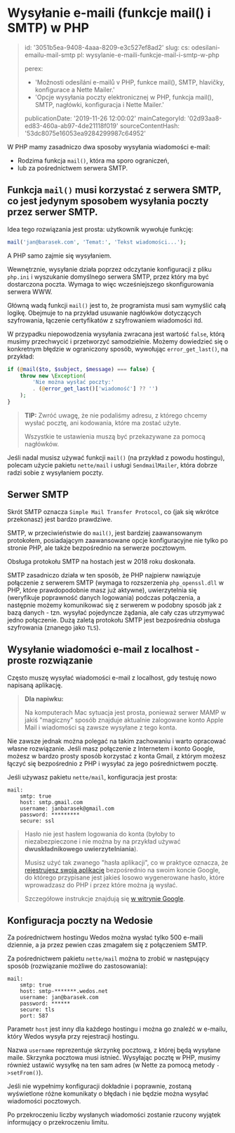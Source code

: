Wysyłanie e-maili (funkcje mail() i SMTP) w PHP
===============================================

> id: '3051b5ea-9408-4aaa-8209-e3c527ef8ad2'
> slug:
> 	cs: odesilani-emailu-mail-smtp
> 	pl: wysylanie-e-maili-funkcje-mail-i-smtp-w-php
> 
> perex:
> 	- 'Možnosti odesílání e-mailů v PHP, funkce mail(), SMTP, hlavičky, konfigurace a Nette Mailer.'
> 	- 'Opcje wysyłania poczty elektronicznej w PHP, funkcja mail(), SMTP, nagłówki, konfiguracja i Nette Mailer.'
> 
> publicationDate: '2019-11-26 12:00:02'
> mainCategoryId: '02d93aa8-ed83-460a-ab97-4de21118f019'
> sourceContentHash: '53dc8075e16053ea9284299987c64952'

W PHP mamy zasadniczo dwa sposoby wysyłania wiadomości e-mail:

- Rodzima funkcja `mail()`, która ma sporo ograniczeń,
- lub za pośrednictwem serwera SMTP.

Funkcja `mail()` musi korzystać z serwera SMTP, co jest jedynym sposobem wysyłania poczty przez serwer SMTP.
---------------

Idea tego rozwiązania jest prosta: użytkownik wywołuje funkcję:

```php
mail('jan@barasek.com', 'Temat:', 'Tekst wiadomości...');
```

A PHP samo zajmie się wysyłaniem.

Wewnętrznie, wysyłanie działa poprzez odczytanie konfiguracji z pliku `php.ini` i wyszukanie domyślnego serwera SMTP, przez który ma być dostarczona poczta. Wymaga to więc wcześniejszego skonfigurowania serwera WWW.

Główną wadą funkcji `mail()` jest to, że programista musi sam wymyślić całą logikę. Obejmuje to na przykład usuwanie nagłówków dotyczących szyfrowania, łączenie certyfikatów z szyfrowaniem wiadomości itd.

W przypadku niepowodzenia wysyłania zwracana jest wartość `false`, którą musimy przechwycić i przetworzyć samodzielnie. Możemy dowiedzieć się o konkretnym błędzie w ograniczony sposób, wywołując `error_get_last()`, na przykład:

```php
if (@mail($to, $subject, $message) === false) {
	throw new \Exception(
		'Nie można wysłać poczty:'
		. (@error_get_last()['wiadomość'] ?? '')
	);
}
```

> **TIP:** Zwróć uwagę, że nie podaliśmy adresu, z którego chcemy wysłać pocztę, ani kodowania, które ma zostać użyte.
>
> Wszystkie te ustawienia muszą być przekazywane za pomocą nagłówków.

Jeśli nadal musisz używać funkcji `mail()` (na przykład z powodu hostingu), polecam użycie pakietu `nette/mail` i usługi `SendmailMailer`, która dobrze radzi sobie z wysyłaniem poczty.

Serwer SMTP
-----------

Skrót SMTP oznacza `Simple Mail Transfer Protocol`, co (jak się wkrótce przekonasz) jest bardzo prawdziwe.

SMTP, w przeciwieństwie do `mail()`, jest bardziej zaawansowanym protokołem, posiadającym zaawansowane opcje konfiguracyjne nie tylko po stronie PHP, ale także bezpośrednio na serwerze pocztowym.

Obsługa protokołu SMTP na hostach jest w 2018 roku doskonała.

SMTP zasadniczo działa w ten sposób, że PHP najpierw nawiązuje połączenie z serwerem SMTP (wymaga to rozszerzenia `php_openssl.dll` w PHP, które prawdopodobnie masz już aktywne), uwierzytelnia się (weryfikuje poprawność danych logowania) podczas połączenia, a następnie możemy komunikować się z serwerem w podobny sposób jak z bazą danych - tzn. wysyłać pojedyncze żądania, ale cały czas utrzymywać jedno połączenie. Dużą zaletą protokołu SMTP jest bezpośrednia obsługa szyfrowania (znanego jako `TLS`).

Wysyłanie wiadomości e-mail z localhost - proste rozwiązanie
--------------------------------------------------

Często muszę wysyłać wiadomości e-mail z localhost, gdy testuję nowo napisaną aplikację.

> **Dla napiwku:**
>
> Na komputerach Mac sytuacja jest prosta, ponieważ serwer MAMP w jakiś "magiczny" sposób znajduje aktualnie zalogowane konto Apple Mail i wiadomości są zawsze wysyłane z tego konta.

Nie zawsze jednak można polegać na takim zachowaniu i warto opracować własne rozwiązanie. Jeśli masz połączenie z Internetem i konto Google, możesz w bardzo prosty sposób korzystać z konta Gmail, z którym możesz łączyć się bezpośrednio z PHP i wysyłać za jego pośrednictwem pocztę.

Jeśli używasz pakietu `nette/mail`, konfiguracja jest prosta:

```neon
mail:
	smtp: true
	host: smtp.gmail.com
	username: janbarasek@gmail.com
	password: *********
	secure: ssl
```

> Hasło nie jest hasłem logowania do konta (byłoby to niezabezpieczone i nie można by na przykład używać **dwuskładnikowego uwierzytelniania**).
>
> Musisz użyć tak zwanego "hasła aplikacji", co w praktyce oznacza, że <a href="https://myaccount.google.com/apppasswords">rejestrujesz swoją aplikację</a> bezpośrednio na swoim koncie Google, do którego przypisane jest jakieś losowo wygenerowane hasło, które wprowadzasz do PHP i przez które można ją wysłać.
>
> Szczegółowe instrukcje znajdują się <a href="https://support.google.com/accounts/answer/185833?hl=cs">w witrynie Google</a>.

Konfiguracja poczty na Wedosie
---------------------------

Za pośrednictwem hostingu Wedos można wysłać tylko 500 e-maili dziennie, a ja przez pewien czas zmagałem się z połączeniem SMTP.

Za pośrednictwem pakietu `nette/mail` można to zrobić w następujący sposób (rozwiązanie możliwe do zastosowania):

```neon
mail:
	smtp: true
	host: smtp-*******.wedos.net
	username: jan@barasek.com
	password: ******
	secure: tls
	port: 587
```

Parametr `host` jest inny dla każdego hostingu i można go znaleźć w e-mailu, który Wedos wysyła przy rejestracji hostingu.

Nazwa `username` reprezentuje skrzynkę pocztową, z której będą wysyłane maile. Skrzynka pocztowa musi istnieć. Wysyłając pocztę w PHP, musimy również ustawić wysyłkę na ten sam adres (w Nette za pomocą metody `->setFrom()`).

Jeśli nie wypełnimy konfiguracji dokładnie i poprawnie, zostaną wyświetlone różne komunikaty o błędach i nie będzie można wysyłać wiadomości pocztowych.

Po przekroczeniu liczby wysłanych wiadomości zostanie rzucony wyjątek informujący o przekroczeniu limitu.
